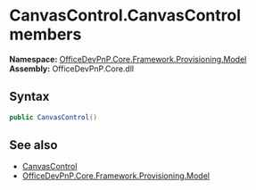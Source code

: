 # CanvasControl.CanvasControl members 
  

**Namespace:** [OfficeDevPnP.Core.Framework.Provisioning.Model](OfficeDevPnP.Core.Framework.Provisioning.Model.md)  
**Assembly:** OfficeDevPnP.Core.dll  
## Syntax
```C#
public CanvasControl()
```
## See also
- [CanvasControl](OfficeDevPnP.Core.Framework.Provisioning.Model.CanvasControl.md)
- [OfficeDevPnP.Core.Framework.Provisioning.Model](OfficeDevPnP.Core.Framework.Provisioning.Model.md)
